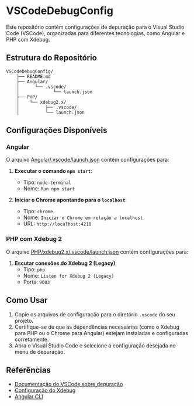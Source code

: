 # VSCodeDebugConfig

Este repositório contém configurações de depuração para o Visual Studio Code (VSCode), organizadas para diferentes tecnologias, como Angular e PHP com Xdebug.

## Estrutura do Repositório


```
VSCodeDebugConfig/
    ├── README.md
    ├── Angular/
    │      └── .vscode/
    │             └── launch.json
    ├── PHP/
    │    └── xdebug2.x/ 
    │          ├── .vscode/
    │          └── launch.json
```


## Configurações Disponíveis

### Angular

O arquivo [Angular/.vscode/launch.json](Angular/.vscode/launch.json) contém configurações para:

1. **Executar o comando `npm start`**:
   - Tipo: `node-terminal`
   - Nome: `Run npm start`

2. **Iniciar o Chrome apontando para o `localhost`**:
   - Tipo: `chrome`
   - Nome: `Iniciar o Chrome em relação a localhost`
   - URL: `http://localhost:4210`

### PHP com Xdebug 2

O arquivo [PHP/xdebug2.x/.vscode/launch.json](PHP/xdebug2.x/.vscode/launch.json) contém configurações para:

1. **Escutar conexões do Xdebug 2 (Legacy)**:
   - Tipo: `php`
   - Nome: `Listen for Xdebug 2 (Legacy)`
   - Porta: `9003`

## Como Usar

1. Copie os arquivos de configuração para o diretório `.vscode` do seu projeto.
2. Certifique-se de que as dependências necessárias (como o Xdebug para PHP ou o Chrome para Angular) estejam instaladas e configuradas corretamente.
3. Abra o Visual Studio Code e selecione a configuração desejada no menu de depuração.

## Referências

- [Documentação do VSCode sobre depuração](https://code.visualstudio.com/docs/editor/debugging)
- [Configuração do Xdebug](https://xdebug.org/docs/install)
- [Angular CLI](https://angular.io/cli)
